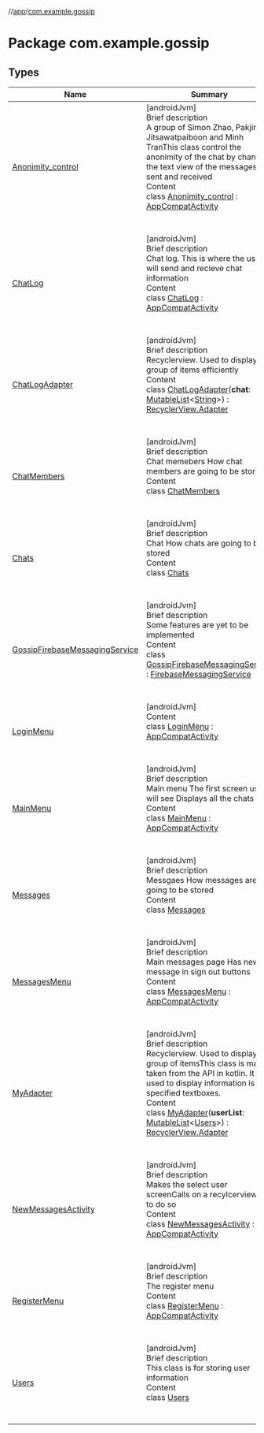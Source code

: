 //[app](../index.md)/[com.example.gossip](index.md)



# Package com.example.gossip  


## Types  
  
|  Name|  Summary| 
|---|---|
| [Anonimity_control](-anonimity_control/index.md)| [androidJvm]  <br>Brief description  <br>A group of Simon Zhao, Pakjira Jitsawatpaiboon and Minh TranThis class control the anonimity of the chat by changing the text view of the messages sent and received  <br>Content  <br>class [Anonimity_control](-anonimity_control/index.md) : [AppCompatActivity](https://developer.android.com/reference/kotlin/androidx/appcompat/app/AppCompatActivity.html)  <br><br><br>
| [ChatLog](-chat-log/index.md)| [androidJvm]  <br>Brief description  <br>Chat log. This is where the user will send and recieve chat information  <br>Content  <br>class [ChatLog](-chat-log/index.md) : [AppCompatActivity](https://developer.android.com/reference/kotlin/androidx/appcompat/app/AppCompatActivity.html)  <br><br><br>
| [ChatLogAdapter](-chat-log-adapter/index.md)| [androidJvm]  <br>Brief description  <br>Recyclerview. Used to display a group of items efficiently  <br>Content  <br>class [ChatLogAdapter](-chat-log-adapter/index.md)(**chat**: [MutableList](https://kotlinlang.org/api/latest/jvm/stdlib/kotlin.collections/-mutable-list/index.html)<[String](https://kotlinlang.org/api/latest/jvm/stdlib/kotlin/-string/index.html)>) : [RecyclerView.Adapter](https://developer.android.com/reference/kotlin/androidx/recyclerview/widget/RecyclerView.Adapter.html)  <br><br><br>
| [ChatMembers](-chat-members/index.md)| [androidJvm]  <br>Brief description  <br>Chat memebers How chat members are going to be stored  <br>Content  <br>class [ChatMembers](-chat-members/index.md)  <br><br><br>
| [Chats](-chats/index.md)| [androidJvm]  <br>Brief description  <br>Chat How chats are going to be stored  <br>Content  <br>class [Chats](-chats/index.md)  <br><br><br>
| [GossipFirebaseMessagingService](-gossip-firebase-messaging-service/index.md)| [androidJvm]  <br>Brief description  <br>Some features are yet to be implemented  <br>Content  <br>class [GossipFirebaseMessagingService](-gossip-firebase-messaging-service/index.md) : [FirebaseMessagingService]()  <br><br><br>
| [LoginMenu](-login-menu/index.md)| [androidJvm]  <br>Content  <br>class [LoginMenu](-login-menu/index.md) : [AppCompatActivity](https://developer.android.com/reference/kotlin/androidx/appcompat/app/AppCompatActivity.html)  <br><br><br>
| [MainMenu](-main-menu/index.md)| [androidJvm]  <br>Brief description  <br>Main menu The first screen user will see Displays all the chats  <br>Content  <br>class [MainMenu](-main-menu/index.md) : [AppCompatActivity](https://developer.android.com/reference/kotlin/androidx/appcompat/app/AppCompatActivity.html)  <br><br><br>
| [Messages](-messages/index.md)| [androidJvm]  <br>Brief description  <br>Messgaes How messages are going to be stored  <br>Content  <br>class [Messages](-messages/index.md)  <br><br><br>
| [MessagesMenu](-messages-menu/index.md)| [androidJvm]  <br>Brief description  <br>Main messages page Has new message in sign out buttons  <br>Content  <br>class [MessagesMenu](-messages-menu/index.md) : [AppCompatActivity](https://developer.android.com/reference/kotlin/androidx/appcompat/app/AppCompatActivity.html)  <br><br><br>
| [MyAdapter](-my-adapter/index.md)| [androidJvm]  <br>Brief description  <br>Recyclerview. Used to display a group of itemsThis class is mainly taken from the API in kotlin. It is used to display information is the specified textboxes.  <br>Content  <br>class [MyAdapter](-my-adapter/index.md)(**userList**: [MutableList](https://kotlinlang.org/api/latest/jvm/stdlib/kotlin.collections/-mutable-list/index.html)<[Users](-users/index.md)>) : [RecyclerView.Adapter](https://developer.android.com/reference/kotlin/androidx/recyclerview/widget/RecyclerView.Adapter.html)  <br><br><br>
| [NewMessagesActivity](-new-messages-activity/index.md)| [androidJvm]  <br>Brief description  <br>Makes the select user screenCalls on a recylcerviewer to do so  <br>Content  <br>class [NewMessagesActivity](-new-messages-activity/index.md) : [AppCompatActivity](https://developer.android.com/reference/kotlin/androidx/appcompat/app/AppCompatActivity.html)  <br><br><br>
| [RegisterMenu](-register-menu/index.md)| [androidJvm]  <br>Brief description  <br>The register menu  <br>Content  <br>class [RegisterMenu](-register-menu/index.md) : [AppCompatActivity](https://developer.android.com/reference/kotlin/androidx/appcompat/app/AppCompatActivity.html)  <br><br><br>
| [Users](-users/index.md)| [androidJvm]  <br>Brief description  <br>This class is for storing user information  <br>Content  <br>class [Users](-users/index.md)  <br><br><br>

